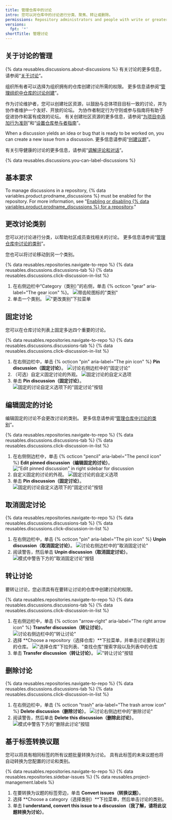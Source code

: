 ```yaml
---
title: 管理仓库中的讨论
intro: 您可以对仓库中的讨论进行分类、聚焦、转让或删除。
permissions: Repository administrators and people with write or greater access to a repository can manage discussions in the repository.
versions:
  fpt: '*'
shortTitle: 管理讨论
---
```



## 关于讨论的管理

{% data reusables.discussions.about-discussions %} 有关讨论的更多信息，请参阅“[关于讨论](/discussions/collaborating-with-your-community-using-discussions/about-discussions)”。

组织所有者可以选择为组织拥有的仓库创建讨论所需的权限。 更多信息请参阅“[管理组织中仓库的讨论创建](/organizations/managing-organization-settings/managing-discussion-creation-for-repositories-in-your-organization)”。

作为讨论维护者，您可以创建社区资源，以鼓励与总体项目目标一致的讨论，并为协作者维护一个友好、开放的论坛。 为协作者制定行为守则或参与指南将有助于促进协作和富有成效的论坛。 有关创建社区资源的更多信息，请参阅“[为项目中添加行为准则](/communities/setting-up-your-project-for-healthy-contributions/adding-a-code-of-conduct-to-your-project)”和“[设置仓库参与者指南](/communities/setting-up-your-project-for-healthy-contributions/setting-guidelines-for-repository-contributors)”。

When a discussion yields an idea or bug that is ready to be worked on, you can create a new issue from a discussion. 更多信息请参阅“[创建议题](/issues/tracking-your-work-with-issues/creating-an-issue#creating-an-issue-from-a-discussion)”。

有关引导健康的讨论的更多信息，请参阅“[调解评论和对话](/communities/moderating-comments-and-conversations)”。

{% data reusables.discussions.you-can-label-discussions %}

## 基本要求

To manage discussions in a repository, {% data variables.product.prodname_discussions %} must be enabled for the repository. For more information, see "[Enabling or disabling {% data variables.product.prodname_discussions %} for a repository](/github/administering-a-repository/enabling-or-disabling-github-discussions-for-a-repository)."

## 更改讨论类别

您可以对讨论进行分类，以帮助社区成员查找相关的讨论。 更多信息请参阅“[管理仓库中讨论的类别](/discussions/managing-discussions-for-your-community/managing-categories-for-discussions-in-your-repository)”。

您也可以将讨论移动到另一个类别。

{% data reusables.repositories.navigate-to-repo %}
{% data reusables.discussions.discussions-tab %}
{% data reusables.discussions.click-discussion-in-list %}
1. 在右侧边栏中“Category（类别）”的右侧，单击 {% octicon "gear" aria-label="The gear icon" %}。 ![带齿轮图标的"类别"](/assets/images/help/discussions/category-in-sidebar.png)
1. 单击一个类别。 !["更改类别"下拉菜单](/assets/images/help/discussions/change-category-drop-down.png)

## 固定讨论

您可以在仓库讨论列表上固定多达四个重要的讨论。

{% data reusables.repositories.navigate-to-repo %}
{% data reusables.discussions.discussions-tab %}
{% data reusables.discussions.click-discussion-in-list %}
1. 在右侧边栏中，单击 {% octicon "pin" aria-label="The pin icon" %} **Pin discussion（固定讨论）**。 ![讨论右侧边栏中的"固定讨论"](/assets/images/help/discussions/click-pin-discussion.png)
1. （可选）自定义固定讨论的外观。 ![固定讨论的自定义选项](/assets/images/help/discussions/customize-pinned-discussion.png)
1. 单击 **Pin discussion（固定讨论）**。 ![固定的讨论自定义选项下的"固定讨论"按钮](/assets/images/help/discussions/click-pin-discussion-button.png)

## 编辑固定的讨论

编辑固定的讨论不会更改讨论的类别。 更多信息请参阅“[管理仓库中讨论的类别](/discussions/managing-discussions-for-your-community/managing-categories-for-discussions-in-your-repository)”。

{% data reusables.repositories.navigate-to-repo %}
{% data reusables.discussions.discussions-tab %}
{% data reusables.discussions.click-discussion-in-list %}
1. 在右侧侧边栏中，单击 {% octicon "pencil" aria-label="The pencil icon" %} **Edit pinned discussion（编辑固定的讨论）**。 !["Edit pinned discussion" in right sidebar for discussion](/assets/images/help/discussions/click-edit-pinned-discussion.png)
1. 自定义固定的讨论的外观。 ![固定讨论的自定义选项](/assets/images/help/discussions/customize-pinned-discussion.png)
1. 单击 **Pin discussion（固定讨论）**。 ![固定的讨论自定义选项下的"固定讨论"按钮](/assets/images/help/discussions/click-pin-discussion-button.png)

## 取消固定讨论

{% data reusables.repositories.navigate-to-repo %}
{% data reusables.discussions.discussions-tab %}
{% data reusables.discussions.click-discussion-in-list %}
1. 在右侧边栏中，单击 {% octicon "pin" aria-label="The pin icon" %} **Unpin discussion（取消固定讨论）**。 ![讨论右侧边栏中的"取消固定讨论"](/assets/images/help/discussions/click-unpin-discussion.png)
1. 阅读警告，然后单击 **Unpin discussion（取消固定讨论）**。 ![模式中警告下方的"取消固定讨论"按钮](/assets/images/help/discussions/click-unpin-discussion-button.png)

## 转让讨论

要转让讨论，您必须具有在要转让讨论的仓库中创建讨论的权限。

{% data reusables.repositories.navigate-to-repo %}
{% data reusables.discussions.discussions-tab %}
{% data reusables.discussions.click-discussion-in-list %}
1. 在右侧边栏中，单击 {% octicon "arrow-right" aria-label="The right arrow icon" %} **Transfer discussion（转让讨论）**。 ![讨论右侧边栏中的"转让讨论"](/assets/images/help/discussions/click-transfer-discussion.png)
1. 选择 **Choose a repository（选择仓库）**下拉菜单，并单击讨论要转让到的仓库。 !["选择仓库"下拉列表、"查找仓库"搜索字段以及列表中的仓库](/assets/images/help/discussions/use-choose-a-repository-drop-down.png)
1. 单击 **Transfer discussion（转让讨论）**。 !["转让讨论"按钮](/assets/images/help/discussions/click-transfer-discussion-button.png)

## 删除讨论

{% data reusables.repositories.navigate-to-repo %}
{% data reusables.discussions.discussions-tab %}
{% data reusables.discussions.click-discussion-in-list %}
1. 在右侧边栏中，单击 {% octicon "trash" aria-label="The trash arrow icon" %} **Delete discussion（删除讨论）**。 ![讨论右侧边栏中的"删除讨论"](/assets/images/help/discussions/click-delete-discussion.png)
1. 阅读警告，然后单击 **Delete this discussion（删除此讨论）**。 ![模式中警告下方的"删除此讨论"按钮](/assets/images/help/discussions/click-delete-this-discussion-button.png)

## 基于标签转换议题

您可以将具有相同标签的所有议题批量转换为讨论。 具有此标签的未来议题也将自动转换为您配置的讨论和类别。

{% data reusables.repositories.navigate-to-repo %}
{% data reusables.repositories.sidebar-issues %}
{% data reusables.project-management.labels %}
1. 在要转换为议题的标签旁边，单击 **Convert issues（转换议题）**。
1. 选择 **Choose a category（选择类别）**下拉菜单，然后单击讨论的类别。
1. 单击 **I understand, convert this issue to a discussion（我了解，请将此议题转换为讨论）**。
